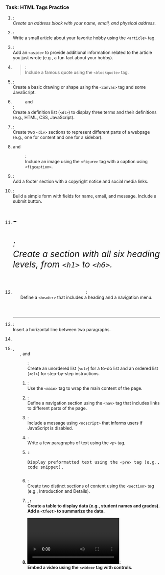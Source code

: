 ### Task: HTML Tags Practice

1. **<address>**:  
   Create an address block with your name, email, and physical address.

2. **<article>**:  
   Write a small article about your favorite hobby using the `<article>` tag.

3. **<aside>**:  
   Add an `<aside>` to provide additional information related to the article you just wrote (e.g., a fun fact about your hobby).

4. **<blockquote>**:  
   Include a famous quote using the `<blockquote>` tag.

5. **<canvas>**:  
   Create a basic drawing or shape using the `<canvas>` tag and some JavaScript.

6. **<dd>** and **<dt>**:  
   Create a definition list (`<dl>`) to display three terms and their definitions (e.g., HTML, CSS, JavaScript).

7. **<div>**:  
   Create two `<div>` sections to represent different parts of a webpage (e.g., one for content and one for a sidebar).

8. **<figcaption>** and **<figure>**:  
   Include an image using the `<figure>` tag with a caption using `<figcaption>`.

9. **<footer>**:  
   Add a footer section with a copyright notice and social media links.

10. **<form>**:  
    Build a simple form with fields for name, email, and message. Include a submit button.

11. **<h1> - <h6>**:  
    Create a section with all six heading levels, from `<h1>` to `<h6>`.

12. **<header>**:  
    Define a `<header>` that includes a heading and a navigation menu.

13. **<hr>**:  
    Insert a horizontal line between two paragraphs.

14. **<li>**, **<ul>**, and **<ol>**:  
    Create an unordered list (`<ul>`) for a to-do list and an ordered list (`<ol>`) for step-by-step instructions.

15. **<main>**:  
    Use the `<main>` tag to wrap the main content of the page.

16. **<nav>**:  
    Define a navigation section using the `<nav>` tag that includes links to different parts of the page.

17. **<noscript>**:  
    Include a message using `<noscript>` that informs users if JavaScript is disabled.

18. **<p>**:  
    Write a few paragraphs of text using the `<p>` tag.

19. **<pre>**:  
    Display preformatted text using the `<pre>` tag (e.g., code snippet).

20. **<section>**:  
    Create two distinct sections of content using the `<section>` tag (e.g., Introduction and Details).

21. **<table>**, **<tfoot>**:  
    Create a table to display data (e.g., student names and grades). Add a `<tfoot>` to summarize the data.

22. **<video>**:  
    Embed a video using the `<video>` tag with controls.
